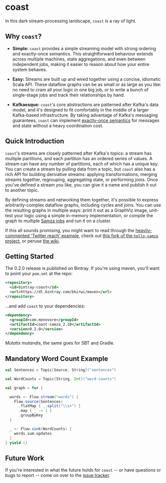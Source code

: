 # coast

In this dark stream-processing landscape, `coast` is a ray of light.

## Why `coast`?

- **Simple:** `coast` provides a simple streaming model with strong ordering and
  exactly-once semantics. This straightforward behaviour extends across multiple
  machines, state aggregations, and even between independent jobs, making it
  easier to reason about how your entire system behaves.

- **Easy:** Streams are built up and wired together using a concise, idiomatic
  Scala API. These dataflow graphs can be as small or as large as you like:
  no need to cram all your logic in one big job, or to write a bunch
  of single-stage jobs and track their relationships by hand.

- **Kafkaesque:** `coast`'s core abstractions are patterned after Kafka's
  data model, and it's designed to fit comfortably in the middle of a larger
  Kafka-based infrastructure. By taking advantage of Kafka's messaging
  guarantees, `coast` can implement [exactly-once semantics][impossible] 
  for messages and state without a heavy coordination cost.

## Quick Introduction

`coast`'s streams are closely patterned after Kafka's topics: a stream has
multiple partitions, and each partition has an ordered series of values. A
stream can have any number of partitions, each of which has a unique key. 
You can  create a stream by pulling data from a topic, but `coast` also
has a rich API for building derivative streams: applying transformations,
merging streams together, regrouping, aggregating state, or performing joins.
Once you've defined a stream you like, you can give it a name and publish it
out to another topic. 

By defining streams and networking them together, it's possible to
express arbitrarily-complex dataflow graphs, including cycles and joins. You can 
use the resulting graphs in multiple ways: print it out as a GraphViz image,
unit-test your logic using a simple in-memory implementation, or compile the 
graph to multiple [Samza jobs][samza] and run it on a cluster.

If this all sounds promising, you might want to read through the
[heavily-commented 'Twitter reach' example][twitter-reach],
check out [this fork of the `hello-samza` project][hello-coast],
or peruse [the wiki][wiki].

[samza]: http://samza.apache.org/
[hello-coast]: https://github.com/bkirwi/incubator-samza-hello-samza/tree/hello-coast 
[twitter-reach]: core/src/main/scala/com/monovore/example/coast/TwitterReach.scala
[impossible]: http://ben.kirw.in/2014/11/28/kafka-patterns/
[wiki]: https://github.com/bkirwi/coast/wiki

## Getting Started

The 0.2.0 release is published on Bintray.
If you're using maven, you'll want to point your `pom.xml` at the repo:

```xml
<repository>
  <id>bintray-coast</id>
  <url>https://dl.bintray.com/bkirwi/maven</url>
</repository>
```

...and add `coast` to your dependencies:

```xml
<dependency>
  <groupId>com.monovore</groupId>
  <artifactId>coast-samza_2.10</artifactId>
  <version>0.2.0</version>
</dependency>
```

*Mutatis mutandis*, the same goes for SBT and Gradle.

## Mandatory Word Count Example

```scala
val Sentences = Topic[Source, String]("sentences")

val WordCounts = Topic[String, Int]("word-counts")

val graph = for {

  words <- Flow.stream("words") {
    Flow.source(Sentences)
      .flatMap { _.split("\\s+") }
      .map { _ -> 1 }
      .groupByKey
  }

  _ <- Flow.sink(WordCounts) {
    words.sum.updates
  }
} yield ()
```

## Future Work

If you're interested in what the future holds for `coast` --
or have questions or bugs to report -- 
come on over to the [issue tracker][issues].

[issues]: https://github.com/bkirwi/coast/issues
